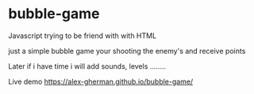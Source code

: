 # bubble-game

Javascript trying to be friend with with HTML

just a simple bubble game your shooting the enemy's and receive points 

Later if i have time i will add sounds, levels ........

Live demo  https://alex-gherman.github.io/bubble-game/


